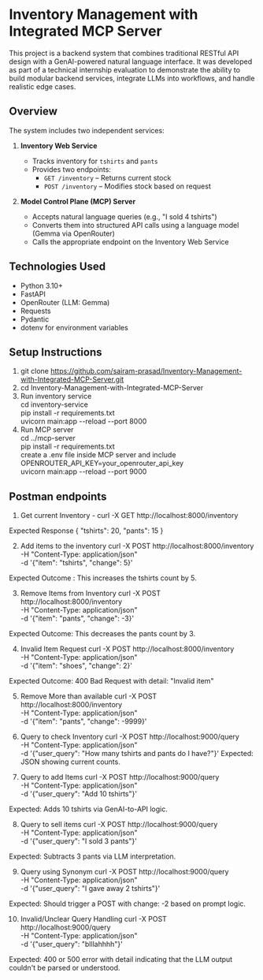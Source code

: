 # Inventory Management with Integrated MCP Server

This project is a backend system that combines traditional RESTful API design with a GenAI-powered natural language interface. It was developed as part of a technical internship evaluation to demonstrate the ability to build modular backend services, integrate LLMs into workflows, and handle realistic edge cases.

## Overview

The system includes two independent services:

1. **Inventory Web Service**  
   - Tracks inventory for `tshirts` and `pants`
   - Provides two endpoints:  
     - `GET /inventory` – Returns current stock  
     - `POST /inventory` – Modifies stock based on request

2. **Model Control Plane (MCP) Server**  
   - Accepts natural language queries (e.g., "I sold 4 tshirts")  
   - Converts them into structured API calls using a language model (Gemma via OpenRouter)
   - Calls the appropriate endpoint on the Inventory Web Service


## Technologies Used

- Python 3.10+
- FastAPI
- OpenRouter (LLM: Gemma)
- Requests
- Pydantic
- dotenv for environment variables

##  Setup Instructions 

1. git clone https://github.com/sairam-prasad/Inventory-Management-with-Integrated-MCP-Server.git
2. cd Inventory-Management-with-Integrated-MCP-Server
3. Run inventory service  
  cd inventory-service  
  pip install -r requirements.txt  
  uvicorn main:app --reload --port 8000  
4. Run MCP server  
   cd ../mcp-server  
   pip install -r requirements.txt  
   create a .env file inside MCP server and include OPENROUTER_API_KEY=your_openrouter_api_key  
   uvicorn main:app --reload --port 9000  

## Postman endpoints 

1. Get current Inventory - curl -X GET http://localhost:8000/inventory

Expected Response 
{
  "tshirts": 20,
  "pants": 15
}

2. Add items to the inventory
  curl -X POST http://localhost:8000/inventory \
    -H "Content-Type: application/json" \
    -d '{"item": "tshirts", "change": 5}'

  Expected Outcome : This increases the tshirts count by 5.

3. Remove Items from Inventory
   curl -X POST http://localhost:8000/inventory \
    -H "Content-Type: application/json" \
    -d '{"item": "pants", "change": -3}'
 
 Expected Outcome:  This decreases the pants count by 3.

4. Invalid Item Request
   curl -X POST http://localhost:8000/inventory \
    -H "Content-Type: application/json" \
    -d '{"item": "shoes", "change": 2}'

Expected Outcome: 400 Bad Request with detail: "Invalid item"

5. Remove More than available
   curl -X POST http://localhost:8000/inventory \
    -H "Content-Type: application/json" \
    -d '{"item": "pants", "change": -9999}'

6. Query to check Inventory
   curl -X POST http://localhost:9000/query \
    -H "Content-Type: application/json" \
    -d '{"user_query": "How many tshirts and pants do I have?"}'
   Expected: JSON showing current counts.

7. Query to add Items
   curl -X POST http://localhost:9000/query \
    -H "Content-Type: application/json" \
    -d '{"user_query": "Add 10 tshirts"}'

  Expected: Adds 10 tshirts via GenAI-to-API logic.

8. Query to sell items
   curl -X POST http://localhost:9000/query \
    -H "Content-Type: application/json" \
    -d '{"user_query": "I sold 3 pants"}'

  Expected: Subtracts 3 pants via LLM interpretation.

9. Query using Synonym
   curl -X POST http://localhost:9000/query \
    -H "Content-Type: application/json" \
    -d '{"user_query": "I gave away 2 tshirts"}'

Expected: Should trigger a POST with change: -2 based on prompt logic.

10. Invalid/Unclear Query Handling
  curl -X POST http://localhost:9000/query \
    -H "Content-Type: application/json" \
    -d '{"user_query": "blllahhhh"}'

  Expected: 400 or 500 error with detail indicating that the LLM output couldn't be parsed or understood.




